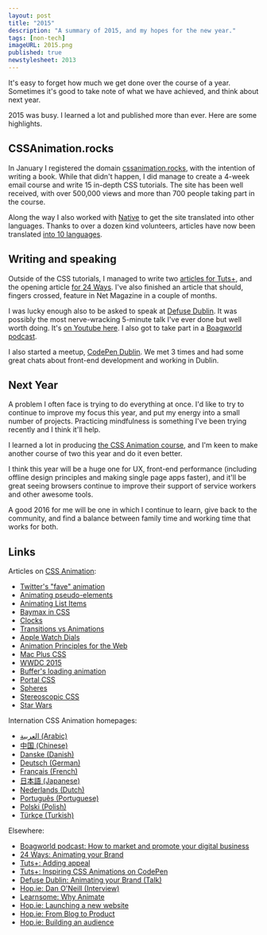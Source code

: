 ```yaml
---
layout: post
title: "2015"
description: "A summary of 2015, and my hopes for the new year."
tags: [non-tech]
imageURL: 2015.png
published: true
newstylesheet: 2013
---
```


It's easy to forget how much we get done over the course of a year. Sometimes it's good to take note of what we have achieved, and think about next year.

2015 was busy. I learned a lot and published more than ever. Here are some highlights.

## CSSAnimation.rocks

In January I registered the domain [cssanimation.rocks](https://cssanimation.rocks), with the intention of writing a book. While that didn't happen, I did manage to create a 4-week email course and write 15 in-depth CSS tutorials. The site has been well received, with over 500,000 views and more than 700 people taking part in the course.

Along the way I also worked with [Native](https://getnative.me) to get the site translated into other languages. Thanks to over a dozen kind volunteers, articles have now been translated [into 10 languages](https://cssanimation.rocks/translations).

## Writing and speaking

Outside of the CSS tutorials, I managed to write two [articles for Tuts+](http://webdesign.tutsplus.com/tutorials/adding-appeal-to-your-animations-on-the-web--cms-23649), and the opening article [for 24 Ways](https://24ways.org/2015/animating-your-brand/). I've also finished an article that should, fingers crossed, feature in Net Magazine in a couple of months.

I was lucky enough also to be asked to speak at [Defuse Dublin](http://www.defuse.ixd.ie). It was possibly the most nerve-wracking 5-minute talk I've ever done but well worth doing. It's [on Youtube here](https://www.youtube.com/watch?v=VYsJrPwI66M). I also got to take part in a [Boagworld podcast](https://boagworld.com/season/12/episode/1206/).

I also started a meetup, [CodePen Dublin](http://hop.ie/codepen-dublin/). We met 3 times and had some great chats about front-end development and working in Dublin.

## Next Year

A problem I often face is trying to do everything at once. I'd like to try to continue to improve my focus this year, and put my energy into a small number of projects. Practicing mindfulness is something I've been trying recently and I think it'll help.

I learned a lot in producing [the CSS Animation course](https://cssanimation.rocks/courses/animation-101/), and I'm keen to make another course of two this year and do it even better.

I think this year will be a huge one for UX, front-end performance (including offline design principles and making single page apps faster), and it'll be great seeing browsers continue to improve their support of service workers and other awesome tools.

A good 2016 for me will be one in which I continue to learn, give back to the community, and find a balance between family time and working time that works for both.

## Links

Articles on [CSS Animation](https://cssanimation.rocks):

<ul>
  <li><a href="https://cssanimation.rocks/twitter-fave/">Twitter's "fave" animation</a></li>
  <li><a href="https://cssanimation.rocks/pseudo-elements/">Animating pseudo-elements</a></li>
  <li><a href="https://cssanimation.rocks/list-items/">Animating List Items</a></li>
  <li><a href="https://cssanimation.rocks/baymax/">Baymax in CSS</a></li>
  <li><a href="https://cssanimation.rocks/clocks/">Clocks</a></li>
  <li><a href="https://cssanimation.rocks/transition-vs-animation/">Transitions vs Animations</a></li>
  <li><a href="https://cssanimation.rocks/watch/">Apple Watch Dials</a></li>
  <li><a href="https://cssanimation.rocks/principles/">Animation Principles for the Web</a></li>
  <li><a href="https://cssanimation.rocks/macplus/">Mac Plus CSS</a></li>
  <li><a href="https://cssanimation.rocks/wwdc15/">WWDC 2015</a></li>
  <li><a href="https://cssanimation.rocks/buffer/">Buffer's loading animation</a></li>
  <li><a href="https://cssanimation.rocks/portal/">Portal CSS</a></li>
  <li><a href="https://cssanimation.rocks/spheres/">Spheres</a></li>
  <li><a href="https://cssanimation.rocks/stereoscopic/">Stereoscopic CSS</a></li>
  <li><a href="https://cssanimation.rocks/starwars/">Star Wars</a></li>
</ul>

Internation CSS Animation homepages:

<ul>
  <li><a href="https://cssanimation.rocks/ar/">العربية (Arabic)</a></li>
  <li><a href="https://cssanimation.rocks/cn/">中国 (Chinese)</a></li>
  <li><a href="https://cssanimation.rocks/da/">Danske (Danish)</a></li>
  <li><a href="https://cssanimation.rocks/de/">Deutsch (German)</a></li>
  <li><a href="https://cssanimation.rocks/fr/">Français (French)</a></li>
  <li><a href="https://cssanimation.rocks/jp/">日本語 (Japanese)</a></li>
  <li><a href="https://cssanimation.rocks/nl/">Nederlands (Dutch)</a></li>
  <li><a href="https://cssanimation.rocks/pt/">Português (Portuguese)</a></li>
  <li><a href="https://cssanimation.rocks/pl/">Polski (Polish)</a></li>
  <li><a href="https://cssanimation.rocks/tr/">Türkçe (Turkish)</a></li>
</ul>

Elsewhere:

<ul>
  <li><a href="https://boagworld.com/season/12/episode/1206/">Boagworld podcast: How to market and promote your digital business</a></li>
  <li><a href="https://24ways.org/2015/animating-your-brand/">24 Ways: Animating your Brand</a></li>
  <li><a href="http://webdesign.tutsplus.com/tutorials/adding-appeal-to-your-animations-on-the-web--cms-23649">Tuts+: Adding appeal</a></li>
  <li><a href="http://webdesign.tutsplus.com/articles/15-inspiring-examples-of-css-animation-on-codepen--cms-23937">Tuts+: Inspiring CSS Animations on CodePen</a></li>
  <li><a href="https://www.youtube.com/watch?v=VYsJrPwI66M">Defuse Dublin: Animating your Brand (Talk)</a></li>
  <li><a href="/blog/dan-oneill/">Hop.ie: Dan O'Neill (Interview)</a></li>
  <li><a href="http://learnsome.co/blog/why-animate/">Learnsome: Why Animate</a></li>
  <li><a href="/blog/launching-new-website/">Hop.ie: Launching a new website</a></li>
  <li><a href="/blog/css-animation-101/">Hop.ie: From Blog to Product</a></li>
  <li><a href="/blog/audience/">Hop.ie: Building an audience</a></li>
</ul>

